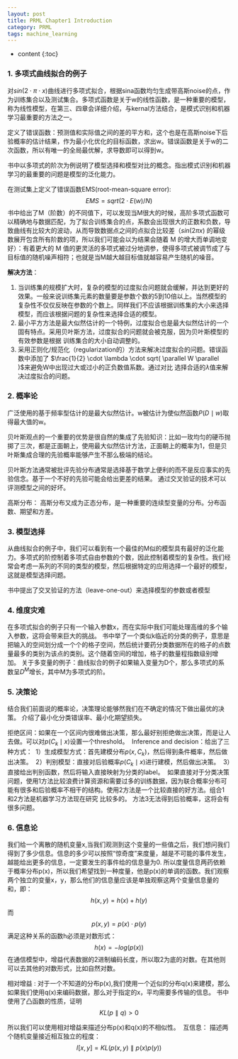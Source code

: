 ```yaml
---
layout: post
title: PRML Chapter1 Introduction
category: PRML
tags: machine_learning
---
```


* content
{:toc}




### 1. 多项式曲线拟合的例子

对$sin(2 \cdot \pi \cdot x)$曲线进行多项式拟合，根据sina函数均匀生成带高斯noise的点，作为训练集合以及测试集合。多项式函数是关于w的线性函数，是一种重要的模型，称为线性模型，在第三、四章会详细介绍，与kernal方法结合，是模式识别和机器学习最重要的方法之一。 

定义了错误函数：预测值和实际值之间的差的平方和，这个也是在高斯noise下后验概率的估计结果，作为最小化优化的目标函数，求出w。错误函数是关于w的二次函数，所以有唯一的全局最优解，求导数即可以得到w。

书中以多项式的阶次为例说明了模型选择和模型对比的概念。指出模式识别和机器学习的最重要的问题是模型的泛化能力。

在测试集上定义了错误函数EMS(root-mean-square error): 
$$
EMS = sqrt( 2 \cdot E(w) / N )
$$
书中给出了M（阶数）的不同值下，可以发现当M很大的时候，高阶多项式函数可以精确地与数据匹配，为了拟合训练集合的点，系数会出现很大的正数和负数，导致曲线有比较大的波动，从而导致数据点之间的点拟合比较差（$sin (2\pi x)$ 的幂级数展开包含所有阶数的项，所以我们可能会以为结果会随着 M 的增⼤⽽单调地变好）：有着更⼤的 M 值的更灵活的多项式被过分地调参，使得多项式被调节成了与⽬标值的随机噪声相符；也就是当M越大越目标值就越容易产生随机的噪音。

**解决方法**：

1. 当训练集的规模扩大时，复杂的模型的过度拟合问题就会缓解，并达到更好的效果。一般来说训练集元素的数量要是参数个数的5到10倍以上。当然模型的复杂性不仅仅反映在参数的个数上。同样我们不应该根据训练集的大小来选择模型，而应该根据问题的复杂性来选择合适的模型。 
2. 最小平方方法是最大似然估计的一个特例，过度拟合也是最大似然估计的一个固有特点。采用贝叶斯方法，过度拟合的问题就会被克服，因为贝叶斯模型的有效参数是根据 训练集合的大小自动调整的。 
3. 采用正则化/规范化（regularization的）方法来解决过度拟合的问题。错误函数中添加了 $\frac{1}{2}  \cdot \lambda \cdot  sqrt( \parallel W \parallel )$来避免W中出现过大或过小的正负数值系数。通过对比 选择合适的$\lambda$值来解决过度拟合的问题。 



### 2. 概率论

广泛使用的基于频率型估计的是最大似然估计。w被估计为使似然函数$P(D\mid w)$取得最大值的w。 

贝叶斯观点的一个重要的优势是很自然的集成了先验知识：比如一玫均匀的硬币抛掷了三次，都是正面朝上，使用最大似然估计方法，正面朝上的概率为1，但是贝叶斯集成合理的先验概率能够产生不那么极端的结论。 

贝叶斯方法通常被批评先验分布通常是选择基于数学上便利的而不是反应事实的先验信念。基于一个不好的先验可能会给出更差的结果。 通过交叉验证的技术可以评测模型之间的好坏。 

高斯分布： 高斯分布又成为正态分布，是一种重要的连续型变量的分布。分布函数、期望和方差。 



### 3. 模型选择

从曲线拟合的例子中，我们可以看到有一个最佳的M似的模型具有最好的泛化能力。多项式的阶控制着多项式自由参数的个数，因此控制着模型的复杂性。我们经常会考虑一系列的不同的类型的模型，然后根据特定的应用选择一个最好的模型，这就是模型选择问题。 

书中提出了交叉验证的方法（leave-one-out）来选择模型的参数或者模型



### 4. 维度灾难

在多项式拟合的例子只有一个输入参数x，而在实际中我们可能处理高维的多个输入参数，这将会带来巨大的挑战。 书中举了一个类似k临近的分类的例子，意思是把输入的空间划分成一个个的格子空间，然后统计要药分类数据所在的格子的点数量最多的类别为该点的类别。这个随着空间的增加，格子的数量程指数级别增加。 关于多变量的例子：曲线拟合的例子如果输入变量为D个，那么多项式的系数呈$D^M$增长，其中M为多项式的阶。 



### 5. 决策论

结合我们前面说的概率论，决策理论能够然我们在不确定的情况下做出最优的决策。 介绍了最小化分类错误率、最小化期望损失。

拒绝区间：如果在一个区间内很难做出决策，那么最好别拒绝做出决策，而是让人去做。可以对$p(C_k \mid x)$设置一个threshold。 
Inference and decision：给出了三种方式： 
1）生成模型方式：首先建模分布$p(x,C_k)$，然后得到条件概率，然后做出决策。 
2）判别模型：直接对后验概率$p(C_k \mid x)$进行建模，然后做出决策。 
3）直接给出判别函数，然后将输入直接映射为分类的label。 
如果直接对于分类决策问题，使用1方法比较浪费计算资源和需要过多的训练数据，因为联合概率分布可能有很多和后验概率不相干的结构。使用2方法是一个比较直接的好方法。组合1和2方法是机器学习方法现在研究 比较多的。 方法3无法得到后验概率，这将会有很多问题。



### 6. 信息论 

我们给一个离散的随机变量x,当我们观测到这个变量的一些值之后，我们想问我们得到了多少信息。信息的多少可以按照“惊奇度”来度量，越是不可能的事件发生，越能给出更多的信息，一定要发生的事件给的信息量为0. 所以度量信息两药依赖于概率分布p(x)，所以我们希望找到一种度量，他是p(x)的单调的函数。我们观察两个独立的变量x，y，那么他们的信息量应该是单独观察这两个变量信息量的和，即：
$$
h(x,y) = h(x) + h(y)
$$
而$$p(x,y) = p(x) \cdot p(y)$$满足这种关系的函数h必须是对数形式： 
$$
h(x) = -log(p(x))
$$
在通信模型中，增益代表数据的2进制编码长度，所以取2为底的对数。在其他则可以去其他的对数形式，比如自然对数。

相对增益 : 对于一个不知道的分布p(x),我们使用一个近似的分布q(x)来建模，那么如果我们使用q(x)来编码数据，那么对于指定的x，平均需要多传输的信息。 书中使用了凸函数的性质，证明$$KL(p \parallel q) > 0$$

所以我们可以使用相对增益来描述分布p(x)和q(x)的不相似性。 
互信息： 描述两个随机变量接近相互独立的程度： 
$$
I[x, y] = KL(p(x, y) \parallel p(x)p(y))
$$

